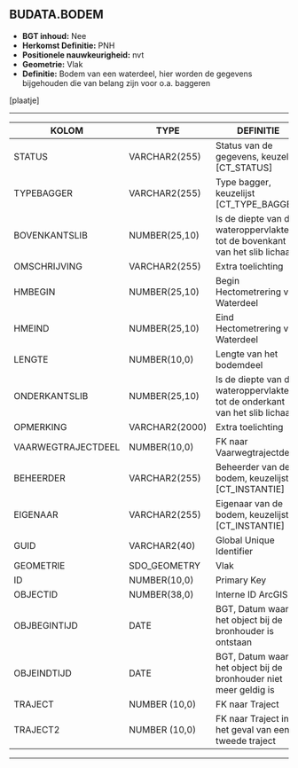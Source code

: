 ﻿## BUDATA.BODEM


* __BGT inhoud:__ Nee
* __Herkomst Definitie:__ PNH
* __Positionele nauwkeurigheid:__ nvt
* __Geometrie:__ Vlak
* __Definitie:__ Bodem van een waterdeel, hier worden de gegevens bijgehouden die van belang zijn voor o.a. baggeren

[plaatje]

***

|KOLOM                           	|TYPE          	|DEFINITIE|
|------                          	|----          	|-----    |
|STATUS                          	|VARCHAR2(255) 	|Status van de gegevens, keuzelijst [CT_STATUS]|
|TYPEBAGGER                      	|VARCHAR2(255) 	|Type bagger, keuzelijst [CT_TYPE_BAGGER]|
|BOVENKANTSLIB                   	|NUMBER(25,10) 	|Is de diepte van de wateroppervlakte tot de bovenkant van het slib lichaam.|
|OMSCHRIJVING                    	|VARCHAR2(255) 	|Extra toelichting|
|HMBEGIN                         	|NUMBER(25,10) 	|Begin Hectometrering van Waterdeel|
|HMEIND                          	|NUMBER(25,10) 	|Eind Hectometrering van Waterdeel|
|LENGTE                          	|NUMBER(10,0)  	|Lengte van het bodemdeel|
|ONDERKANTSLIB                   	|NUMBER(25,10) 	|Is de diepte van de wateroppervlakte tot de onderkant van het slib lichaam.|
|OPMERKING                       	|VARCHAR2(2000)	|Extra toelichting|
|VAARWEGTRAJECTDEEL              	|NUMBER(10,0)  	|FK naar Vaarwegtrajectdeel|
|BEHEERDER                       	|VARCHAR2(255) 	|Beheerder van de bodem, keuzelijst [CT_INSTANTIE]|
|EIGENAAR                        	|VARCHAR2(255) 	|Eigenaar van de bodem, keuzelijst [CT_INSTANTIE]|
|GUID                            	|VARCHAR2(40)  	|Global Unique Identifier|
|GEOMETRIE                       	|SDO_GEOMETRY  	|Vlak|
|ID                              	|NUMBER(10,0)  	|Primary Key|
|OBJECTID                        	|NUMBER(38,0)   |Interne ID ArcGIS|
|OBJBEGINTIJD                    	|DATE          	|BGT, Datum waarop het object bij de bronhouder is ontstaan|
|OBJEINDTIJD                     	|DATE          	|BGT, Datum waarop het object bij de bronhouder niet meer geldig is|
|TRAJECT							|NUMBER (10,0)	|FK naar Traject|
|TRAJECT2							|NUMBER (10,0)	|FK naar Traject in het geval van een tweede traject|

***


